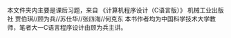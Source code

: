 本文件夹内主要是课后习题，来自
《计算机程序设计（C语言版）》
机械工业出版社
贾伯琪//顾为兵//苏仕华//张四海//何克东
本书作者均为中国科学技术大学教师，笔者大一C语言程序设计由顾为兵主讲。
